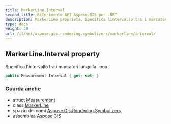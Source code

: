 ```yaml
---
title: MarkerLine.Interval
second_title: Riferimento API Aspose.GIS per .NET
description: MarkerLine proprietà. Specifica lintervallo tra i marcatori lungo la linea.
type: docs
weight: 30
url: /it/net/aspose.gis.rendering.symbolizers/markerline/interval/
---
```

## MarkerLine.Interval property

Specifica l'intervallo tra i marcatori lungo la linea.

```csharp
public Measurement Interval { get; set; }
```

### Guarda anche

* struct [Measurement](../../../aspose.gis.rendering/measurement/)
* class [MarkerLine](../)
* spazio dei nomi [Aspose.Gis.Rendering.Symbolizers](../../markerline/)
* assemblea [Aspose.GIS](../../../)


